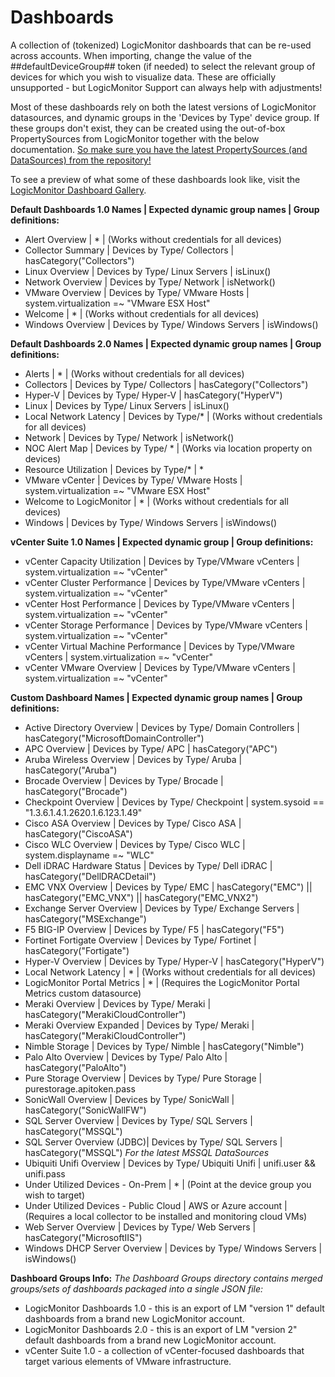 # Dashboards

A collection of (tokenized) LogicMonitor dashboards that can be re-used across accounts. When importing, change the value of the ##defaultDeviceGroup## token (if needed) to select the relevant group of devices for which you wish to visualize data. These are officially unsupported - but LogicMonitor Support can always help with adjustments!

Most of these dashboards rely on both the latest versions of LogicMonitor datasources, and dynamic groups in the 'Devices by Type' device group. If these groups don't exist, they can be created using the out-of-box PropertySources from LogicMonitor together with the below documentation. [So make sure you have the latest PropertySources (and DataSources) from the repository!](https://www.logicmonitor.com/support/settings/logicmodules/keeping-your-datasources-up-to-date/)

To see a preview of what some of these dashboards look like, visit the [LogicMonitor Dashboard Gallery](https://www.logicmonitor.com/sales/dashboards/index.html).

**Default Dashboards 1.0 Names | Expected dynamic group names | Group definitions:**

- Alert Overview | * | (Works without credentials for all devices)
- Collector Summary | Devices by Type/ Collectors | hasCategory("Collectors")
- Linux Overview | Devices by Type/ Linux Servers | isLinux() 
- Network Overview | Devices by Type/ Network | isNetwork()
- VMware Overview | Devices by Type/ VMware Hosts | system.virtualization =~ "VMware ESX Host"
- Welcome | * | (Works without credentials for all devices)
- Windows Overview | Devices by Type/ Windows Servers | isWindows()

**Default Dashboards 2.0 Names | Expected dynamic group names | Group definitions:**

- Alerts | * | (Works without credentials for all devices)
- Collectors | Devices by Type/ Collectors | hasCategory("Collectors")
- Hyper-V | Devices by Type/ Hyper-V | hasCategory("HyperV")
- Linux | Devices by Type/ Linux Servers | isLinux()
- Local Network Latency | Devices by Type/* | (Works without credentials for all devices)
- Network | Devices by Type/ Network | isNetwork()
- NOC Alert Map | Devices by Type/ * | (Works via location property on devices)
- Resource Utilization | Devices by Type/* | *
- VMware vCenter | Devices by Type/ VMware Hosts | system.virtualization =~ "VMware ESX Host"
- Welcome to LogicMonitor | * | (Works without credentials for all devices)
- Windows | Devices by Type/ Windows Servers | isWindows()

**vCenter Suite 1.0 Names | Expected dynamic group | Group definitions:**

- vCenter Capacity Utilization | Devices by Type/VMware vCenters | system.virtualization =~ "vCenter"
- vCenter Cluster Performance | Devices by Type/VMware vCenters | system.virtualization =~ "vCenter"
- vCenter Host Performance | Devices by Type/VMware vCenters | system.virtualization =~ "vCenter"
- vCenter Storage Performance | Devices by Type/VMware vCenters | system.virtualization =~ "vCenter"
- vCenter Virtual Machine Performance | Devices by Type/VMware vCenters | system.virtualization =~ "vCenter"
- vCenter VMware Overview | Devices by Type/VMware vCenters | system.virtualization =~ "vCenter"

**Custom Dashboard Names | Expected dynamic group names | Group definitions:**

- Active Directory Overview | Devices by Type/ Domain Controllers | hasCategory("MicrosoftDomainController")
- APC Overview | Devices by Type/ APC | hasCategory("APC")
- Aruba Wireless Overview | Devices by Type/ Aruba | hasCategory("Aruba")
- Brocade Overview | Devices by Type/ Brocade | hasCategory("Brocade")
- Checkpoint Overview | Devices by Type/ Checkpoint | system.sysoid == "1.3.6.1.4.1.2620.1.6.123.1.49"
- Cisco ASA Overview | Devices by Type/ Cisco ASA | hasCategory("CiscoASA")
- Cisco WLC Overview | Devices by Type/ Cisco WLC | system.displayname =~ "WLC"
- Dell iDRAC Hardware Status | Devices by Type/ Dell iDRAC | hasCategory("DellDRACDetail")
- EMC VNX Overview | Devices by Type/ EMC | hasCategory("EMC") || hasCategory("EMC_VNX") || hasCategory("EMC_VNX2")
- Exchange Server Overview | Devices by Type/ Exchange Servers | hasCategory("MSExchange")
- F5 BIG-IP Overview | Devices by Type/ F5 | hasCategory("F5")
- Fortinet Fortigate Overview | Devices by Type/ Fortinet | hasCategory("Fortigate")
- Hyper-V Overview | Devices by Type/ Hyper-V | hasCategory("HyperV")
- Local Network Latency | * | (Works without credentials for all devices)
- LogicMonitor Portal Metrics | * | (Requires the LogicMonitor Portal Metrics custom datasource)
- Meraki Overview | Devices by Type/ Meraki | hasCategory("MerakiCloudController")
- Meraki Overview Expanded | Devices by Type/ Meraki | hasCategory("MerakiCloudController")
- Nimble Storage | Devices by Type/ Nimble | hasCategory("Nimble")
- Palo Alto Overview | Devices by Type/ Palo Alto | hasCategory("PaloAlto")
- Pure Storage Overview | Devices by Type/ Pure Storage | purestorage.apitoken.pass
- SonicWall Overview | Devices by Type/ SonicWall | hasCategory("SonicWallFW")
- SQL Server Overview | Devices by Type/ SQL Servers | hasCategory("MSSQL")
- SQL Server Overview (JDBC)| Devices by Type/ SQL Servers | hasCategory("MSSQL")  *For the latest MSSQL DataSources*
- Ubiquiti Unifi Overview | Devices by Type/ Ubiquiti Unifi | unifi.user && unifi.pass
- Under Utilized Devices - On-Prem | * | (Point at the device group you wish to target)
- Under Utilized Devices - Public Cloud | AWS or Azure account | (Requires a local collector to be installed and monitoring cloud VMs)
- Web Server Overview | Devices by Type/ Web Servers | hasCategory("MicrosoftIIS")
- Windows DHCP Server Overview | Devices by Type/ Windows Servers | isWindows()

**Dashboard Groups Info:**
*The Dashboard Groups directory contains merged groups/sets of dashboards packaged into a single JSON file:*
- LogicMonitor Dashboards 1.0 - this is an export of LM "version 1" default dashboards from a brand new LogicMonitor account.
- LogicMonitor Dashboards 2.0 - this is an export of LM "version 2" default dashboards from a brand new LogicMonitor account.
- vCenter Suite 1.0 - a collection of vCenter-focused dashboards that target various elements of VMware infrastructure.
